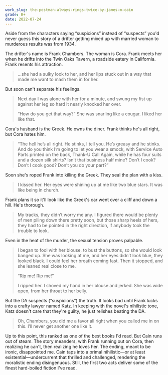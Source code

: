```yaml
---
work_slug: the-postman-always-rings-twice-by-james-m-cain
grade: B+
date: 2022-07-24
---
```


Aside from the characters saying “suspicions” instead of “suspects” you'd never guess this story of a drifter getting mixed up with married woman to murderous results was from 1934.

<!-- end -->

The drifter's name is Frank Chambers. The woman is Cora. Frank meets her when he drifts into the Twin Oaks Tavern, a roadside eatery in California. Frank resents his attraction.

> ...she had a sulky look to her, and her lips stuck out in a way that made me want to mash them in for her.

But soon can't separate his feelings.

> Next day I was alone with her for a minute, and swung my fist up against her leg so hard it nearly knocked her over.
>
> “How do you get that way?” She was snarling like a cougar. I liked her like that.

Cora's husband is the Greek. He owns the diner. Frank thinks he's all right, but Cora hates him.

> “The hell he’s all right. He stinks, I tell you. He’s greasy and he stinks. And do you think I’m going to let you wear a smock, with Service Auto Parts printed on the back, Thank-U Call Again, while he has four suits and a dozen silk shirts? Isn’t that business half mine? Don’t I cook? Don’t I cook good? Don’t you do your part?”

Soon she's roped Frank into killing the Greek. They seal the plan with a kiss.

> I kissed her. Her eyes were shining up at me like two blue stars. It was like being in church.

Frank plans it so it'll look like the Greek's car went over a cliff and down a hill. He's thorough.

> My tracks, they didn’t worry me any. I figured there would be plenty of men piling down there pretty soon, but those sharp heels of hers, they had to be pointed in the right direction, if anybody took the trouble to look.

Even in the heat of the murder, the sexual tension proves palpable.

> I began to fool with her blouse, to bust the buttons, so she would look banged up. She was looking at me, and her eyes didn’t look blue, they looked black. I could feel her breath coming fast. Then it stopped, and she leaned real close to me.
>
> “Rip me! Rip me!”
>
> I ripped her. I shoved my hand in her blouse and jerked. She was wide open, from her throat to her belly.

But the DA suspects (“suspicions”) the truth. It looks bad until Frank lucks into a crafty lawyer named Katz. In keeping with the novel's nihilistic tone, Katz doesn't care that they're guilty, he just relishes beating the DA.

> Oh, Chambers, you did me a favor all right when you called me in on this. I’ll never get another one like it.

Up to this point, this ranked as one of the best books I'd read. But Cain runs out of steam. The story meanders, with Frank running out on Cora, then realizing he can't, then realizing he loves her. The ending, meant to be ironic, disappointed me. Cain taps into a primal nihilistic—or at least existential—undercurrent that thrilled and challenged, rendering the moralistic ending disingenuous. Still, the first two acts deliver some of the finest hard-boiled fiction I've read.